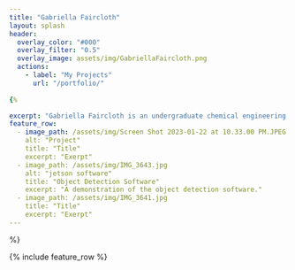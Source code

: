 ```yaml
---
title: "Gabriella Faircloth"
layout: splash
header:
  overlay_color: "#000"
  overlay_filter: "0.5"
  overlay_image: assets/img/GabriellaFaircloth.png
  actions:
    - label: "My Projects"
      url: "/portfolio/"
      
{%

excerpt: "Gabriella Faircloth is an undergraduate chemical engineering student with an interest in perusing biotech/pharmaceuticals."
feature_row:
  - image_path: /assets/img/Screen Shot 2023-01-22 at 10.33.00 PM.JPEG
    alt: "Project"
    title: "Title"
    excerpt: "Exerpt"
  - image_path: /assets/img/IMG_3643.jpg
    alt: "jetson software"
    title: "Object Detection Software"
    excerpt: "A demonstration of the object detection software."
  - image_path: /assets/img/IMG_3641.jpg
    title: "Title"
    excerpt: "Exerpt"
---
```


%}

{% include feature_row %}

